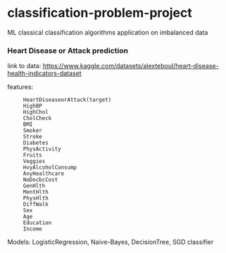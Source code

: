 # classification-problem-project
ML classical classification algorithms application on imbalanced data

### Heart Disease or Attack prediction
link to data: https://www.kaggle.com/datasets/alexteboul/heart-disease-health-indicators-dataset

features:

         HeartDiseaseorAttack(target)
         HighBP
         HighChol
         CholCheck
         BMI
         Smoker
         Stroke
         Diabetes
         PhysActivity
         Fruits
         Veggies
         HvyAlcoholConsump
         AnyHealthcare
         NoDocbcCost
         GenHlth
         MentHlth
         PhysHlth
         DiffWalk
         Sex
         Age
         Education
         Income
Models: LogisticRegression, Naive-Bayes, DecisionTree, SGD classifier         
